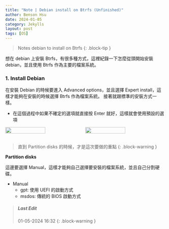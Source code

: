 ```yaml
---
title: "Note | Debian install on Btrfs (Unfinished)"
author: Benson Hsu
date: 2024-01-05
category: Jekylls
layout: post
tags: [OS]
---
```


> Notes debian to install on Btrfs
{: .block-tip }

想在 debian 上安裝 Btrfs，有很多種方式，這裡紀錄一下怎麼從頭開始安裝 debian，並且使用 Btrfs 作為主要的檔案系統。

### 1. Install Debian

在安裝 Debian 的時候要進入 Advanced options，並且選擇 Expert install，這樣才能夠在安裝的時候選擇 Btrfs 作為檔案系統。
接著就跟標準的安裝方式一樣。

-   在這個過程中如果不確定的選項就直接按 Enter 就好，這樣就會使用預設的選項

<div style="display: flex; flex-direction: row; align-items: center;">
    <img src="../assets/image/2024/01-05-debian_btrfs/1.png"
    width="50%" height="50%">
    <img src="../assets/image/2024/01-05-debian_btrfs/2.png"
    width="50%" height="50%">
</div>

<br>

> 直到 Partition disks 的時候，才是這次要做的重點
{: .block-warning }

**Partition disks**

這邊要選擇 Manual，這樣才能夠自己選擇要安裝的檔案系統，並且自己分割硬碟。

-   Manual
    -   gpt: 使用 UEFI 的啟動方式
    -   msdos: 傳統的 BIOS 啟動方式

> ##### Last Edit
> 01-05-2024 16:32
{: .block-warning }